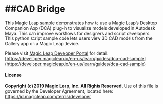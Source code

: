 ##CAD Bridge
=============

This Magic Leap sample demonstrates how to use a Magic Leap’s Desktop Companion App (DCA) plug-in to visualize models developed in Autodesk Maya. This can improve workflows for designers and script developers. This python script sample code lets users view 3D CAD models from the Gallery app on a Magic Leap device.

Please visit [Magic Leap Developer Portal](https://developer.magicleap.io/en-us/learn/guides/dca-cad-sample) for detail:
[https://developer.magicleap.io/en-us/learn/guides/dca-cad-sample](https://developer.magicleap.io/en-us/learn/guides/dca-cad-sample)


#### License
**Copyright (c) 2019 Magic Leap, Inc. All Rights Reserved.**
Use of this file is governed by the Developer Agreement, located
here: https://id.magicleap.com/terms/developer
